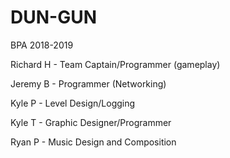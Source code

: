 # DUN-GUN
BPA 2018-2019

Richard H - Team Captain/Programmer (gameplay)




Jeremy B  - Programmer (Networking)




Kyle P    - Level Design/Logging




Kyle T    - Graphic Designer/Programmer





Ryan P    - Music Design and Composition
